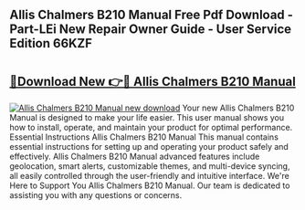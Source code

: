## Allis Chalmers B210 Manual Free Pdf Download - Part-LEi New Repair Owner Guide - User Service Edition 66KZF

# <h2><a href="http://bc86234.oget.top/?id=Allis+Chalmers+B210+Manual">🔗Download New 👉🔴 Allis Chalmers B210 Manual</a></h2>

[![Allis Chalmers B210 Manual new download](https://i.imgur.com/5g1atiW.png)](http://bc86234.oget.top/?id=Allis+Chalmers+B210+Manual)
Your new Allis Chalmers B210 Manual is designed to make your life easier. This user manual shows you how to install, operate, and maintain your product for optimal performance. Essential Instructions Allis Chalmers B210 Manual This manual contains essential instructions for setting up and operating your product safely and effectively. Allis Chalmers B210 Manual advanced features include geolocation, smart alerts, customizable themes, and multi-device syncing, all easily controlled through the user-friendly and intuitive interface. We're Here to Support You Allis Chalmers B210 Manual. Our team is dedicated to assisting you with any questions or concerns.
